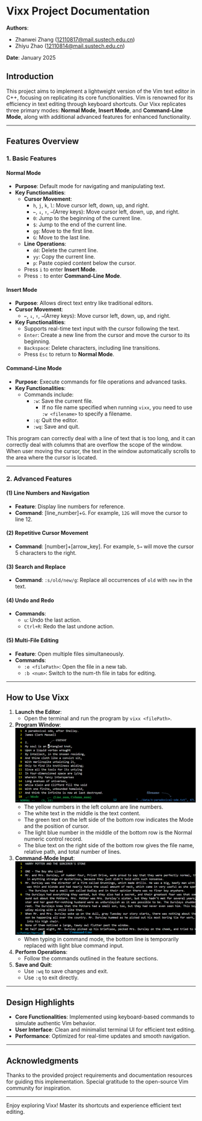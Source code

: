 # Vixx Project Documentation

**Authors**:  
- Zhanwei Zhang (12110817@mail.sustech.edu.cn)
- Zhiyu Zhao (12110814@mail.sustech.edu.cn)

**Date**: January 2025

## Introduction

This project aims to implement a lightweight version of the Vim text editor in C++, focusing on replicating its core functionalities. Vim is renowned for its efficiency in text editing through keyboard shortcuts. Our Vixx replicates three primary modes: **Normal Mode**, **Insert Mode**, and **Command-Line Mode**, along with additional advanced features for enhanced functionality.

---

## Features Overview

### 1. Basic Features

#### Normal Mode
- **Purpose**: Default mode for navigating and manipulating text.
- **Key Functionalities**:
  - **Cursor Movement**:
    - `h`, `j`, `k`, `l`: Move cursor left, down, up, and right.
    - `←`, `↓`, `↑`, `→`(Arrey keys): Move cursor left, down, up, and right.
    - `0`: Jump to the beginning of the current line.
    - `$`: Jump to the end of the current line.
    - `gg`: Move to the first line.
    - `G`: Move to the last line.
  - **Line Operations**:
    - `dd`: Delete the current line.
    - `yy`: Copy the current line.
    - `p`: Paste copied content below the cursor.
  - Press `i` to enter **Insert Mode**.
  - Press `:` to enter **Command-Line Mode**.

#### Insert Mode
- **Purpose**: Allows direct text entry like traditional editors.
- **Cursor Movement**:
  - `←`, `↓`, `↑`, `→`(Arrey keys): Move cursor left, down, up, and right.
- **Key Functionalities**:
  - Supports real-time text input with the cursor following the text.
  - `Enter`: Create a new line from the cursor and move the cursor to its beginning.
  - `Backspace`: Delete characters, including line transitions.
  - Press `Esc` to return to **Normal Mode**.

#### Command-Line Mode
- **Purpose**: Execute commands for file operations and advanced tasks.
- **Key Functionalities**:
  - Commands include:
    - `:w`: Save the current file.
      - If no file name specified when running `vixx`, you need to use `:w <filename>` to specify a filename.
    - `:q`: Quit the editor.
    - `:wq`: Save and quit.

This program can correctly deal with a line of text that is too long, and it can correctly deal with columns that are overflow the scope of the window.  When user moving the cursor, the text in the window automatically scrolls to the area where the cursor is located.

---

### 2. Advanced Features

#### (1) Line Numbers and Navigation
- **Feature**: Display line numbers for reference.
- **Command**: [line_number]+`G`. For example, `12G` will move the cursor to line 12.

#### (2) Repetitive Cursor Movement
- **Command**: [number]+[arrow_key]. For example, `5→` will move the cursor 5 characters to the right.

#### (3) Search and Replace
- **Command**: `:s/old/new/g`: Replace all occurrences of `old` with `new` in the text.

#### (4) Undo and Redo
- **Commands**:
  - `u`: Undo the last action.
  - `Ctrl+R`: Redo the last undone action.

#### (5) Multi-File Editing
- **Feature**: Open multiple files simultaneously.
- **Commands**:
  - `:e <filePath>`: Open the file in a new tab.
  - `:b <num>`: Switch to the num-th file in tabs for editing.

---

## How to Use Vixx

1. **Launch the Editor**:
   - Open the terminal and run the program by `vixx <filePath>`.
2. **Program Window**:
![Program Window](doc/fig1.png)
   - The yellow numbers in the left column are line numbers.
   - The white text in the middle is the text content.
   - The green text on the left side of the bottom row indicates the Mode and the position of cursor.
   - The light blue number in the middle of the bottom row is the Normal numeric control record.
   - The blue text on the right side of the bottom row gives the file name, relative path, and total number of lines.
3. **Command-Mode Input**:
![Program Window](doc/fig2.png)
   - When typing in command mode, the bottom line is temporarily replaced with light blue command input.
3. **Perform Operations**:
   - Follow the commands outlined in the feature sections.
4. **Save and Quit**:
   - Use `:wq` to save changes and exit.
   - Use `:q` to exit directly.

---

## Design Highlights

- **Core Functionalities**: Implemented using keyboard-based commands to simulate authentic Vim behavior.
- **User Interface**: Clean and minimalist terminal UI for efficient text editing.
- **Performance**: Optimized for real-time updates and smooth navigation.

---

## Acknowledgments

Thanks to the provided project requirements and documentation resources for guiding this implementation. Special gratitude to the open-source Vim community for inspiration.

---

Enjoy exploring Vixx! Master its shortcuts and experience efficient text editing.
